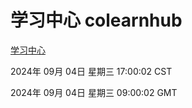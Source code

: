 # 学习中心 colearnhub
[学习中心](http://219.139.196.164:56308/colearnhub/)

2024年 09月 04日 星期三 17:00:02 CST

2024年 09月 04日 星期三 09:00:02 GMT
